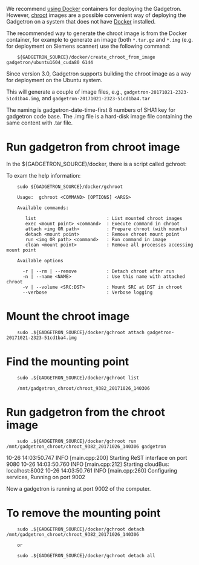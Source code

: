 We recommend [using Docker](https://github.com/gadgetron/gadgetron/wiki/Using-Docker) containers for deploying the Gadgetron. However, [chroot](https://en.wikipedia.org/wiki/Chroot) images are a possible convenient way of deploying the Gadgetron on a system that does not have [Docker](https://docker.com) installed. 

The recommended way to generate the chroot image is from the Docker container, for example to generate an image (both `*.tar.gz` and `*.img` (e.g. for deployment on Siemens scanner) use the following command:

```
    ${GADGETRON_SOURCE}/docker/create_chroot_from_image gadgetron/ubuntu1604_cuda80 6144
```

Since version 3.0, Gadgetron supports building the chroot image as a way for deployment on the Ubuntu system.

This will generate a couple of image files, e.g., `gadgetron-20171021-2323-51cd1ba4.img`, and `gadgetron-20171021-2323-51cd1ba4.tar`

The naming is gadgetron-date-time-first 8 numbers of SHA1 key for gadgetron code base.
The .img file is a hard-disk image file containing the same content with .tar file.

# Run gadgetron from chroot image

In the ${GADGETRON_SOURCE}/docker, there is a script called gchroot:

To exam the help information:
```
    sudo ${GADGETRON_SOURCE}/docker/gchroot

    Usage:  gchroot <COMMAND> [OPTIONS] <ARGS>

    Available commands:

       list                          : List mounted chroot images
       exec <mount point> <command>  : Execute command in chroot
       attach <img OR path>          : Prepare chroot (with mounts)
       detach <mount point>          : Remove chroot mount point
       run <img OR path> <command>   : Run command in image
       clean <mount point>           : Remove all processes accessing mount point

    Available options

      -r | --rm | --remove           : Detach chroot after run
      -n | --name <NAME>             : Use this name with attached chroot
      -v | --volume <SRC:DST>        : Mount SRC at DST in chroot
      --verbose                      : Verbose logging
```

# Mount the chroot image

```
    sudo .${GADGETRON_SOURCE}/docker/gchroot attach gadgetron-20171021-2323-51cd1ba4.img
```
# Find the mounting point

```
    sudo .${GADGETRON_SOURCE}/docker/gchroot list

    /mnt/gadgetron_chroot/chroot_9382_20171026_140306
```
# Run gadgetron from the chroot image

```
    sudo .${GADGETRON_SOURCE}/docker/gchroot run /mnt/gadgetron_chroot/chroot_9382_20171026_140306 gadgetron
```
10-26 14:03:50.747 INFO [main.cpp:200] Starting ReST interface on port 9080
10-26 14:03:50.760 INFO [main.cpp:212] Starting cloudBus: localhost:8002
10-26 14:03:50.761 INFO [main.cpp:260] Configuring services, Running on port 9002

Now a gadgetron is running at port 9002 of the computer.

# To remove the mounting point

```
    sudo .${GADGETRON_SOURCE}/docker/gchroot detach /mnt/gadgetron_chroot/chroot_9382_20171026_140306

    or

    sudo .${GADGETRON_SOURCE}/docker/gchroot detach all
```